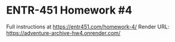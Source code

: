 # ENTR-451 Homework #4

Full instructions at https://entr451.com/homework-4/
Render URL: https://adventure-archive-hw4.onrender.com/
